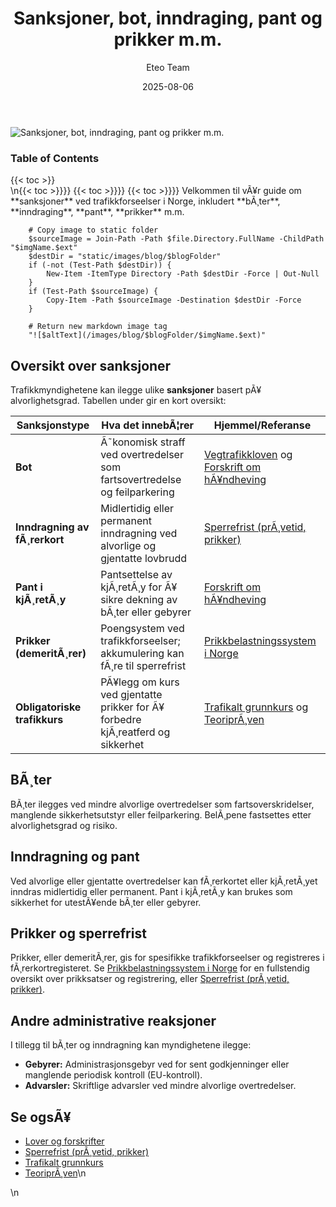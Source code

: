 ﻿---
title: "Sanksjoner, bot, inndraging, pant og prikker m.m."
date: 2025-08-06
draft: false
author: "Eteo Team"
description: "Lær om sanksjoner ved trafikkforseelser i Norge: bøter, inndragning av førerkort eller kjøretøy, pant, prikker og andre administrative tiltak."
categories: ["Driving Theory"]
tags: ["driving", "theory", "safety"]
featured_image: "/images/blog/sanksjoner-bot-inndraging-pant-prikker/sanksjoner-bot-inndraging-pant-prikker-image.svg"
---

<div class="blog-content">
  <div class="featured-image">
    <img src="/images/blog/sanksjoner-bot-inndraging-pant-prikker/sanksjoner-bot-inndraging-pant-prikker-image.svg" alt="Sanksjoner, bot, inndraging, pant og prikker m.m." class="img-fluid rounded">
  </div>

  <div class="toc-container mt-4 mb-4">
    <h3>Table of Contents</h3>
    {{< toc >}}
  </div>

  <div class="blog-body">\n{{< toc >}}}}
{{< toc >}}}}
{{< toc >}}}}
Velkommen til vÃ¥r guide om **sanksjoner** ved trafikkforseelser i Norge, inkludert **bÃ¸ter**, **inndraging**, **pant**, **prikker** m.m.


        
        
        # Copy image to static folder
        $sourceImage = Join-Path -Path $file.Directory.FullName -ChildPath "$imgName.$ext"
        $destDir = "static/images/blog/$blogFolder"
        if (-not (Test-Path $destDir)) {
            New-Item -ItemType Directory -Path $destDir -Force | Out-Null
        }
        if (Test-Path $sourceImage) {
            Copy-Item -Path $sourceImage -Destination $destDir -Force
        }
        
        # Return new markdown image tag
        "![$altText](/images/blog/$blogFolder/$imgName.$ext)"
    

## Oversikt over sanksjoner

Trafikkmyndighetene kan ilegge ulike **sanksjoner** basert pÃ¥ alvorlighetsgrad. Tabellen under gir en kort oversikt:

| Sanksjonstype                   | Hva det innebÃ¦rer                                                              | Hjemmel/Referanse                                                                                   |
|---------------------------------|-------------------------------------------------------------------------------|-----------------------------------------------------------------------------------------------------|
| **Bot**                         | Ã˜konomisk straff ved overtredelser som fartsovertredelse og feilparkering      | [Vegtrafikkloven](/blogs/teori/lover-og-forskrifter "Lover og forskrifter") og [Forskrift om hÃ¥ndheving](/blogs/teori/lover-og-forskrifter "Forskrift om hÃ¥ndheving") |
| **Inndragning av fÃ¸rerkort**    | Midlertidig eller permanent inndragning ved alvorlige og gjentatte lovbrudd    | [Sperrefrist (prÃ¸vetid, prikker)](/blogs/teori/sperrefrist-provetid-prikker "Sperrefrist (prÃ¸vetid, prikker)") |
| **Pant i kjÃ¸retÃ¸y**             | Pantsettelse av kjÃ¸retÃ¸y for Ã¥ sikre dekning av bÃ¸ter eller gebyrer            | [Forskrift om hÃ¥ndheving](/blogs/teori/lover-og-forskrifter "Forskrift om hÃ¥ndheving")             |
| **Prikker (demeritÃ¸rer)**       | Poengsystem ved trafikkforseelser; akkumulering kan fÃ¸re til sperrefrist       | [Prikkbelastningssystem i Norge](/blogs/teori/prikkbelastningssystem "Prikkbelastningssystem i Norge â€“ alt om prikker og demeritÃ¸rer") |
| **Obligatoriske trafikkurs**    | PÃ¥legg om kurs ved gjentatte prikker for Ã¥ forbedre kjÃ¸reatferd og sikkerhet   | [Trafikalt grunnkurs](/blogs/teori/trafikalt-grunnkurs "Trafikalt grunnkurs") og [TeoriprÃ¸ven](/blogs/teori/teoriproven "TeoriprÃ¸ven") |

## BÃ¸ter

BÃ¸ter ilegges ved mindre alvorlige overtredelser som fartsoverskridelser, manglende sikkerhetsutstyr eller feilparkering. BelÃ¸pene fastsettes etter alvorlighetsgrad og risiko.

## Inndragning og pant

Ved alvorlige eller gjentatte overtredelser kan fÃ¸rerkortet eller kjÃ¸retÃ¸yet inndras midlertidig eller permanent. Pant i kjÃ¸retÃ¸y kan brukes som sikkerhet for utestÃ¥ende bÃ¸ter eller gebyrer.

## Prikker og sperrefrist

Prikker, eller demeritÃ¸rer, gis for spesifikke trafikkforseelser og registreres i fÃ¸rerkortregisteret. Se [Prikkbelastningssystem i Norge](/blogs/teori/prikkbelastningssystem "Prikkbelastningssystem i Norge â€“ alt om prikker og demeritÃ¸rer") for en fullstendig oversikt over prikksatser og registrering, eller [Sperrefrist (prÃ¸vetid, prikker)](/blogs/teori/sperrefrist-provetid-prikker "Sperrefrist (prÃ¸vetid, prikker) - konsekvenser ved akkumulering av prikker").

## Andre administrative reaksjoner

I tillegg til bÃ¸ter og inndragning kan myndighetene ilegge:

* **Gebyrer:** Administrasjonsgebyr ved for sent godkjenninger eller manglende periodisk kontroll (EU-kontroll).
* **Advarsler:** Skriftlige advarsler ved mindre alvorlige overtredelser.

## Se ogsÃ¥

* [Lover og forskrifter](/blogs/teori/lover-og-forskrifter "Lover og forskrifter - Oversikt over norske trafikklover og forskrifter")
* [Sperrefrist (prÃ¸vetid, prikker)](/blogs/teori/sperrefrist-provetid-prikker "Sperrefrist (prÃ¸vetid, prikker)")
* [Trafikalt grunnkurs](/blogs/teori/trafikalt-grunnkurs "Trafikalt grunnkurs - Obligatorisk kurs for fÃ¸rerkort klasse B")
* [TeoriprÃ¸ven](/blogs/teori/teoriproven "TeoriprÃ¸ven - alt du trenger Ã¥ vite for Ã¥ bestÃ¥ teoriprÃ¸ven")\n  </div>\n</div>